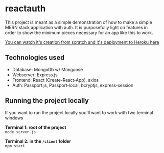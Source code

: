 # reactauth

This project is meant as a simple demonstration of how to make a simple MERN stack application with auth.
It is purposefully light on features in order to show the minimum pieces necessary for an app like this to work.

[You can watch it's creation from scratch and it's deployment to Heroku here](https://codingbootcamp.hosted.panopto.com/Panopto/Pages/Sessions/List.aspx#folderID=%22e2830744-e440-4204-b02c-ab1e017e69b6%22)

## Technologies used
* Database: MongoDb w/ Mongoose
* Webserver: Express.js
* Frontend: React (Create-React-App), axios
* Auth: Passport.js, Passport-local, bcryptjs, express-session

## Running the project locally   
If you want to run the project locally you'll want to work with two terminal windows


**Terminal 1: root of the project**  
`node server.js`


**Terminal 2: in the `/client` folder**  
`npm start`


